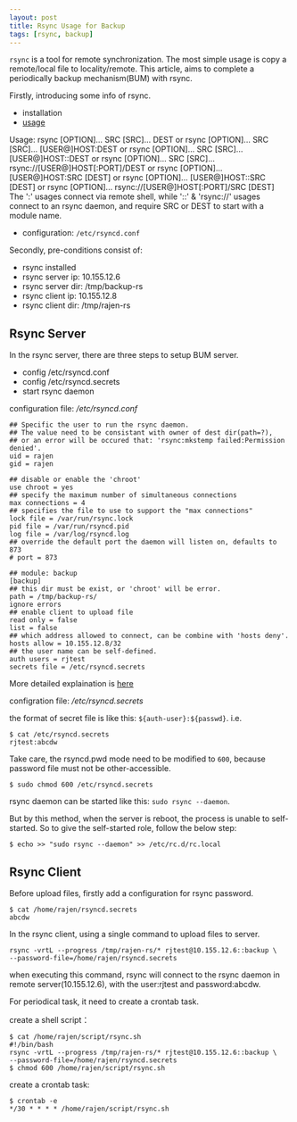```yaml
---
layout: post
title: Rsync Usage for Backup
tags: [rsync, backup]
---
```


`rsync` is a tool for remote synchronization. The most simple usage is copy a remote/local file to locality/remote. This article, aims to complete a periodically backup mechanism(BUM) with rsync.

Firstly, introducing some info of rsync.

* installation
* [usage](https://download.samba.org/pub/rsync/rsync.html)

> 
Usage: rsync [OPTION]... SRC [SRC]... DEST
  or   rsync [OPTION]... SRC [SRC]... [USER@]HOST:DEST
  or   rsync [OPTION]... SRC [SRC]... [USER@]HOST::DEST
  or   rsync [OPTION]... SRC [SRC]... rsync://[USER@]HOST[:PORT]/DEST
  or   rsync [OPTION]... [USER@]HOST:SRC [DEST]
  or   rsync [OPTION]... [USER@]HOST::SRC [DEST]
  or   rsync [OPTION]... rsync://[USER@]HOST[:PORT]/SRC [DEST]
The ':' usages connect via remote shell, while '::' & 'rsync://' usages connect
to an rsync daemon, and require SRC or DEST to start with a module name.

* configuration: `/etc/rsyncd.conf`

Secondly, pre-conditions consist of:

* rsync installed
* rsync server ip: 10.155.12.6
* rsync server dir: /tmp/backup-rs
* rsync client ip: 10.155.12.8
* rsync client dir: /tmp/rajen-rs

## Rsync Server

In the rsync server, there are three steps to setup BUM server.

* config /etc/rsyncd.conf
* config /etc/rsyncd.secrets
* start rsync daemon

configuration file: */etc/rsyncd.conf*

```
## Specific the user to run the rsync daemon.
## The value need to be consistant with owner of dest dir(path=?), 
## or an error will be occured that: 'rsync:mkstemp failed:Permission denied'.
uid = rajen
gid = rajen

## disable or enable the 'chroot'
use chroot = yes
## specify the maximum number of simultaneous connections
max connections = 4
## specifies the file to use to support the "max connections"
lock file = /var/run/rsync.lock
pid file = /var/run/rsyncd.pid
log file = /var/log/rsyncd.log
## override the default port the daemon will listen on, defaults to 873
# port = 873

## module: backup
[backup]
## this dir must be exist, or 'chroot' will be error.
path = /tmp/backup-rs/
ignore errors
## enable client to upload file
read only = false
list = false
## which address allowed to connect, can be combine with 'hosts deny'.
hosts allow = 10.155.12.8/32
## the user name can be self-defined.
auth users = rjtest
secrets file = /etc/rsyncd.secrets
```

More detailed explaination is [here](https://download.samba.org/pub/rsync/rsyncd.conf.html)

configration file: */etc/rsyncd.secrets*

the format of secret file is like this: `${auth-user}:${passwd}`.
i.e. 
```
$ cat /etc/rsyncd.secrets
rjtest:abcdw
```
Take care, the rsyncd.pwd mode need to be modified to `600`,
because password file must not be other-accessible.
```
$ sudo chmod 600 /etc/rsyncd.secrets
```

rsync daemon can be started like this: `sudo rsync --daemon`.

But by this method, when the server is reboot, the process is unable to self-started. So to give the self-started role, follow the below step:
```
$ echo >> "sudo rsync --daemon" >> /etc/rc.d/rc.local
```

## Rsync Client

Before upload files, firstly add a configuration for rsync password.
```
$ cat /home/rajen/rsyncd.secrets
abcdw
```

In the rsync client, using a single command to upload files to server.
```
rsync -vrtL --progress /tmp/rajen-rs/* rjtest@10.155.12.6::backup \
--password-file=/home/rajen/rsyncd.secrets

```

when executing this command, rsync will connect to the rsync daemon in remote server(10.155.12.6), with the user:rjtest and password:abcdw.

For periodical task, it need to create a crontab task.

create a shell script：
```
$ cat /home/rajen/script/rsync.sh
#!/bin/bash
rsync -vrtL --progress /tmp/rajen-rs/* rjtest@10.155.12.6::backup \
--password-file=/home/rajen/rsyncd.secrets
$ chmod 600 /home/rajen/script/rsync.sh
```

create a crontab task:
```
$ crontab -e
*/30 * * * * /home/rajen/script/rsync.sh
```
